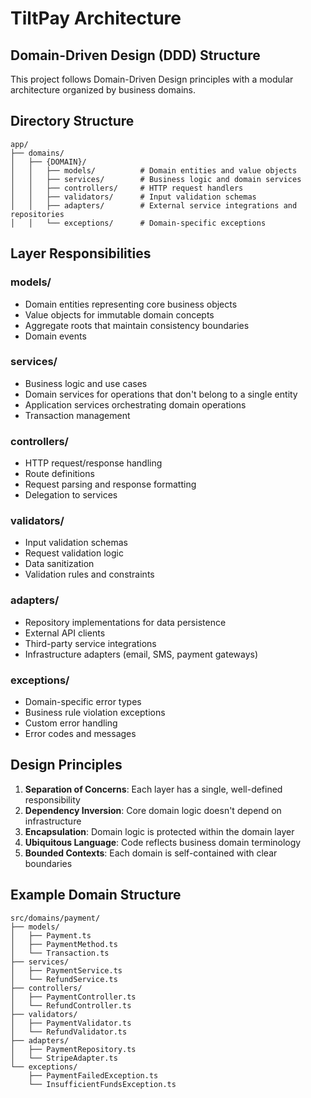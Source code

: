 # TiltPay Architecture

## Domain-Driven Design (DDD) Structure

This project follows Domain-Driven Design principles with a modular architecture organized by business domains.

## Directory Structure

```
app/
├── domains/
│   ├── {DOMAIN}/
│   │   ├── models/          # Domain entities and value objects
│   │   ├── services/        # Business logic and domain services
│   │   ├── controllers/     # HTTP request handlers
│   │   ├── validators/      # Input validation schemas
│   │   ├── adapters/        # External service integrations and repositories
│   │   └── exceptions/      # Domain-specific exceptions
```

## Layer Responsibilities

### models/

- Domain entities representing core business objects
- Value objects for immutable domain concepts
- Aggregate roots that maintain consistency boundaries
- Domain events

### services/

- Business logic and use cases
- Domain services for operations that don't belong to a single entity
- Application services orchestrating domain operations
- Transaction management

### controllers/

- HTTP request/response handling
- Route definitions
- Request parsing and response formatting
- Delegation to services

### validators/

- Input validation schemas
- Request validation logic
- Data sanitization
- Validation rules and constraints

### adapters/

- Repository implementations for data persistence
- External API clients
- Third-party service integrations
- Infrastructure adapters (email, SMS, payment gateways)

### exceptions/

- Domain-specific error types
- Business rule violation exceptions
- Custom error handling
- Error codes and messages

## Design Principles

1. **Separation of Concerns**: Each layer has a single, well-defined responsibility
2. **Dependency Inversion**: Core domain logic doesn't depend on infrastructure
3. **Encapsulation**: Domain logic is protected within the domain layer
4. **Ubiquitous Language**: Code reflects business domain terminology
5. **Bounded Contexts**: Each domain is self-contained with clear boundaries

## Example Domain Structure

```
src/domains/payment/
├── models/
│   ├── Payment.ts
│   ├── PaymentMethod.ts
│   └── Transaction.ts
├── services/
│   ├── PaymentService.ts
│   └── RefundService.ts
├── controllers/
│   ├── PaymentController.ts
│   └── RefundController.ts
├── validators/
│   ├── PaymentValidator.ts
│   └── RefundValidator.ts
├── adapters/
│   ├── PaymentRepository.ts
│   └── StripeAdapter.ts
└── exceptions/
    ├── PaymentFailedException.ts
    └── InsufficientFundsException.ts
```
